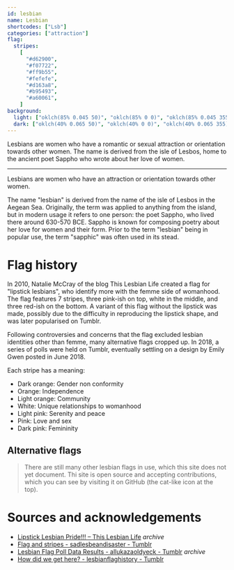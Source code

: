 ```yaml
---
id: lesbian
name: Lesbian
shortcodes: ["Lsb"]
categories: ["attraction"]
flag:
  stripes:
    [
      "#d62900",
      "#f07722",
      "#ff9b55",
      "#fefefe",
      "#d163a8",
      "#b95493",
      "#a60061",
    ]
background:
  light: ["oklch(85% 0.045 50)", "oklch(85% 0 0)", "oklch(85% 0.045 355)"]
  dark: ["oklch(40% 0.065 50)", "oklch(40% 0 0)", "oklch(40% 0.065 355)"]
---
```


Lesbians are women who have a romantic or sexual attraction or orientation
towards other women. The name is derived from the isle of Lesbos, home to the
ancient poet Sappho who wrote about her love of women.

---

Lesbians are women who have an attraction or orientation towards other women.

The name "lesbian" is derived from the name of the isle of Lesbos in the Aegean
Sea. Originally, the term was applied to anything from the island, but in modern
usage it refers to one person: the poet Sappho, who lived there around 630-570
BCE. Sappho is known for composing poetry about her love for women and their
form. Prior to the term "lesbian" being in popular use, the term "sapphic" was
often used in its stead.

# Flag history

In 2010, Natalie McCray of the blog This Lesbian Life created a flag for
"lipstick lesbians", who identify more with the femme side of womanhood. The
flag features 7 stripes, three pink-ish on top, white in the middle, and three
red-ish on the bottom. A variant of this flag without the lipstick was made,
possibly due to the difficulty in reproducing the lipstick shape, and was later
popularised on Tumblr.

Following controversies and concerns that the flag excluded lesbian identities
other than femme, many alternative flags cropped up. In 2018, a series of polls
were held on Tumblr, eventually settling on a design by Emily Gwen posted in
June 2018.

Each stripe has a meaning:

- Dark orange: Gender non conformity
- Orange: Independence
- Light orange: Community
- White: Unique relationships to womanhood
- Light pink: Serenity and peace
- Pink: Love and sex
- Dark pink: Femininity

## Alternative flags

> There are still many other lesbian flags in use, which this site does not yet
> document. Thi site is open source and accepting contributions, which you can
> see by visiting it on GitHub (the cat-like icon at the top).

# Sources and acknowledgements

- [Lipstick Lesbian Pride!!! – This Lesbian Life](https://web.archive.org/web/20190602221056/https://thislesbianlife.wordpress.com/2010/07/28/lipstick-lesbian-pride/)
  _archive_
- [Flag and stripes - sadlesbeandisaster - Tumblr](https://sadlesbeandisaster.tumblr.com/post/174618152601/can-people-please-acknowledge-this-version-of-the)
- [Lesbian Flag Poll Data Results - allukazaoldyeck - Tumblr](https://web.archive.org/web/20190605204518/https://allukazaoldyeck.tumblr.com/post/174635579783/lesbian-flag-poll-data-results)
  _archive_
- [How did we get here? - lesbianflaghistory - Tumblr](https://lesbianflaghistory.tumblr.com/post/185390167678/seeing-a-lot-of-misinformation-flying-around)
